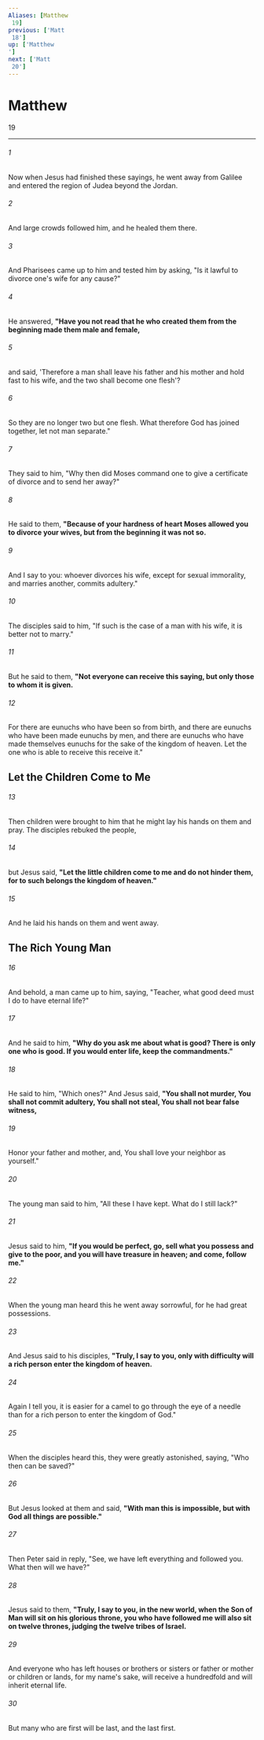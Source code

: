 ```yaml
---
Aliases: [Matthew 19]
previous: ['Matt 18']
up: ['Matthew']
next: ['Matt 20']
---
```

# Matthew 19

***
 

###### 1 
Now when Jesus had finished these sayings, he went away from Galilee and entered the region of Judea beyond the Jordan.  

###### 2 
And large crowds followed him, and he healed them there.  

###### 3 
And Pharisees came up to him and tested him by asking, "Is it lawful to divorce one's wife for any cause?"  

###### 4 
He answered, **"Have you not read that he who created them from the beginning made them male and female,**  

###### 5 
and said, 'Therefore a man shall leave his father and his mother and hold fast to his wife, and the two shall become one flesh'?  

###### 6 
So they are no longer two but one flesh. What therefore God has joined together, let not man separate."  

###### 7 
They said to him, "Why then did Moses command one to give a certificate of divorce and to send her away?"  

###### 8 
He said to them, **"Because of your hardness of heart Moses allowed you to divorce your wives, but from the beginning it was not so.**  

###### 9 
And I say to you: whoever divorces his wife, except for sexual immorality, and marries another, commits adultery."  

###### 10 
The disciples said to him, "If such is the case of a man with his wife, it is better not to marry."  

###### 11 
But he said to them, **"Not everyone can receive this saying, but only those to whom it is given.**  

###### 12 
For there are eunuchs who have been so from birth, and there are eunuchs who have been made eunuchs by men, and there are eunuchs who have made themselves eunuchs for the sake of the kingdom of heaven. Let the one who is able to receive this receive it."  ## Let the Children Come to Me  

###### 13 
Then children were brought to him that he might lay his hands on them and pray. The disciples rebuked the people,  

###### 14 
but Jesus said, **"Let the little children come to me and do not hinder them, for to such belongs the kingdom of heaven."**  

###### 15 
And he laid his hands on them and went away.  ## The Rich Young Man  

###### 16 
And behold, a man came up to him, saying, "Teacher, what good deed must I do to have eternal life?"  

###### 17 
And he said to him, **"Why do you ask me about what is good? There is only one who is good. If you would enter life, keep the commandments."**  

###### 18 
He said to him, "Which ones?" And Jesus said, **"You shall not murder, You shall not commit adultery, You shall not steal, You shall not bear false witness,**  

###### 19 
Honor your father and mother, and, You shall love your neighbor as yourself."  

###### 20 
The young man said to him, "All these I have kept. What do I still lack?"  

###### 21 
Jesus said to him, **"If you would be perfect, go, sell what you possess and give to the poor, and you will have treasure in heaven; and come, follow me."**  

###### 22 
When the young man heard this he went away sorrowful, for he had great possessions.  

###### 23 
And Jesus said to his disciples, **"Truly, I say to you, only with difficulty will a rich person enter the kingdom of heaven.**  

###### 24 
Again I tell you, it is easier for a camel to go through the eye of a needle than for a rich person to enter the kingdom of God."  

###### 25 
When the disciples heard this, they were greatly astonished, saying, "Who then can be saved?"  

###### 26 
But Jesus looked at them and said, **"With man this is impossible, but with God all things are possible."**  

###### 27 
Then Peter said in reply, "See, we have left everything and followed you. What then will we have?"  

###### 28 
Jesus said to them, **"Truly, I say to you, in the new world, when the Son of Man will sit on his glorious throne, you who have followed me will also sit on twelve thrones, judging the twelve tribes of Israel.**  

###### 29 
And everyone who has left houses or brothers or sisters or father or mother or children or lands, for my name's sake, will receive a hundredfold and will inherit eternal life.  

###### 30 
But many who are first will be last, and the last first.
